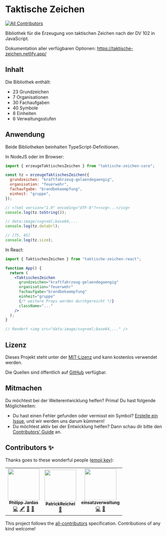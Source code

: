 # Taktische Zeichen

<!-- ALL-CONTRIBUTORS-BADGE:START - Do not remove or modify this section -->

[![All Contributors](https://img.shields.io/badge/all_contributors-3-orange.svg?style=flat-square)](#contributors-)

<!-- ALL-CONTRIBUTORS-BADGE:END -->

Bibliothek für die Erzeugung von taktischen Zeichen nach der DV 102 in JavaScript.

Dokumentation aller verfügbaren Optionen: https://taktische-zeichen.netlify.app/

## Inhalt

Die Bibliothek enthält:

- 23 Grundzeichen
- 7 Organisationen
- 30 Fachaufgaben
- 40 Symbole
- 8 Einheiten
- 6 Verwaltungsstufen

## Anwendung

Beide Bibliotheken beinhalten TypeScript-Definitionen.

In NodeJS oder im Browser:

```javascript
import { erzeugeTaktischesZeichen } from "taktische-zeichen-core";

const tz = erzeugeTaktischesZeichen({
  grundzeichen: "kraftfahrzeug-gelaendegaengig",
  organisation: "feuerwehr",
  fachaufgabe: "brandbekaempfung",
  einheit: "gruppe",
});

// <?xml version="1.0" encoding="UTF-8"?><svg>...</svg>
console.log(tz.toString());

// data:image/svg+xml;base64,...
console.log(tz.dataUrl);

// [75, 45]
console.log(tz.size);
```

In React:

```jsx
import { TaktischesZeichen } from "taktische-zeichen-react";

function App() {
  return (
    <TaktischesZeichen
      grundzeichen="kraftfahrzeug-gelaendegaengig"
      organisation="feuerwehr"
      fachaufgabe="brandbekaempfung"
      einheit="gruppe"
      {/* weitere Props werden durchgereicht */}
      className="..."
    />
  );
}

// Rendert <img src="data:image/svg+xml;base64,..." />
```

## Lizenz

Dieses Projekt steht unter der [MIT-Lizenz](https://opensource.org/licenses/MIT) und kann kostenlos verwendet werden.

Die Quellen sind öffentlich auf [GitHub](https://github.com/phjardas/taktische-zeichen) verfügbar.

## Mitmachen

Du möchtest bei der Weiterentwicklung helfen? Prima! Du hast folgende Möglichkeiten:

- Du hast einen Fehler gefunden oder vermisst ein Symbol? [Erstelle ein Issue](https://github.com/changesets/changesets/issues/new/choose), und wir werden uns darum kümmern!
- Du möchtest aktiv bei der Entwicklung helfen? Dann schau dir bitte den [Contributors' Guide](CONTRIBUTING.md) an.

## Contributors ✨

Thanks goes to these wonderful people ([emoji key](https://allcontributors.org/docs/en/emoji-key)):

<!-- ALL-CONTRIBUTORS-LIST:START - Do not remove or modify this section -->
<!-- prettier-ignore-start -->
<!-- markdownlint-disable -->
<table>
  <tr>
    <td align="center"><a href="https://jardas.de/"><img src="https://avatars.githubusercontent.com/u/1437300?v=4?s=100" width="100px;" alt=""/><br /><sub><b>Philipp Jardas</b></sub></a><br /><a href="https://github.com/phjardas/taktische-zeichen/commits?author=phjardas" title="Code">💻</a> <a href="#content-phjardas" title="Content">🖋</a> <a href="https://github.com/phjardas/taktische-zeichen/commits?author=phjardas" title="Documentation">📖</a> <a href="#projectManagement-phjardas" title="Project Management">📆</a></td>
    <td align="center"><a href="https://github.com/PatrickReichel"><img src="https://avatars.githubusercontent.com/u/59778648?v=4?s=100" width="100px;" alt=""/><br /><sub><b>PatrickReichel</b></sub></a><br /><a href="#userTesting-einsatzverwaltung" title="User Testing">📓</a></td>
    <td align="center"><a href="https://github.com/einsatzverwaltung"><img src="https://avatars.githubusercontent.com/u/59615464?v=4?s=100" width="100px;" alt=""/><br /><sub><b>einsatzverwaltung</b></sub></a><br /><a href="https://github.com/phjardas/taktische-zeichen/commits?author=einsatzverwaltung" title="Code">💻</a> <a href="#userTesting-einsatzverwaltung" title="User Testing">📓</a></td>
  </tr>
</table>

<!-- markdownlint-restore -->
<!-- prettier-ignore-end -->

<!-- ALL-CONTRIBUTORS-LIST:END -->

This project follows the [all-contributors](https://github.com/all-contributors/all-contributors) specification. Contributions of any kind welcome!
